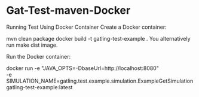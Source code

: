 # Gat-Test-maven-Docker

Running Test Using Docker Container
Create a Docker container:

mvn clean package 
docker build -t gatling-test-example .
You alternatively run make dist image.

Run the Docker container:

docker run -e "JAVA_OPTS=-DbaseUrl=http://localhost:8080" \
     -e SIMULATION_NAME=gatling.test.example.simulation.ExampleGetSimulation gatling-test-example:latest
